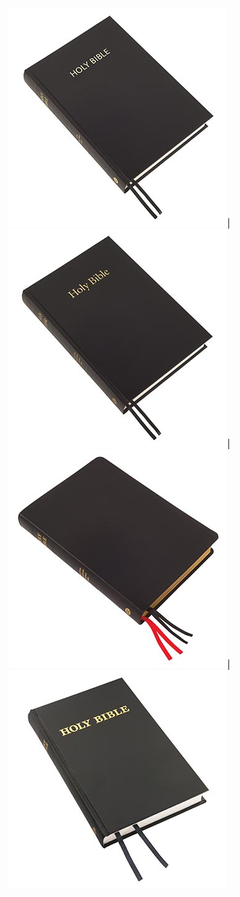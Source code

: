 <img src="web-images/10XLP_ABK-a.jpg">|<img src="web-images/120LP_ABK-a.jpg">|<img src="web-images/120LP_UBK-a.jpg">|<img src="web-images/1LP_ABK-a.jpg">
